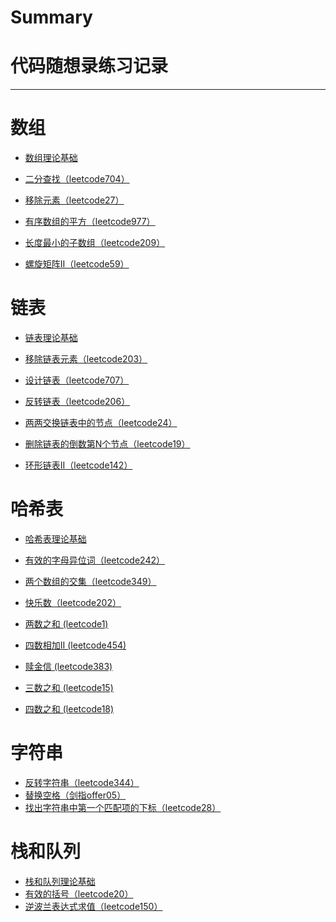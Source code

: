 # Summary
# 代码随想录练习记录
---
# 数组
- [数组理论基础]()

- [二分查找（leetcode704）](./leetcode/leecode704.md)
- [移除元素（leetcode27）](./leetcode/leecode27.md)

- [有序数组的平方（leetcode977）](./leetcode/leecode977.md)
- [长度最小的子数组（leetcode209）](./leetcode/leecode209.md)
- [螺旋矩阵II（leetcode59）](./leetcode/leetcode59.md)

# 链表
- [链表理论基础]()

- [移除链表元素（leetcode203）](./leetcode/leetcode203.md)
- [设计链表（leetcode707）](./leetcode/leetcode707.md)
- [反转链表（leetcode206）](./leetcode/leetcode206.md)

- [两两交换链表中的节点（leetcode24）](./leetcode/leetcode24.md)
- [删除链表的倒数第N个节点（leetcode19）](./leetcode/leetcode19.md)
- [环形链表II（leetcode142）](./leetcode/leetcode142.md)


# 哈希表
- [哈希表理论基础]()

- [有效的字母异位词（leetcode242）](./leetcode/leetcode242.md)
- [两个数组的交集（leetcode349）](./leetcode/leetcode349.md)
- [快乐数（leetcode202）](./leetcode/leetcode202.md)
- [两数之和 (leetcode1)](./leetcode/leetcode1.md)
- [四数相加II (leetcode454)](./leetcode/leetcode454.md)
- [赎金信 (leetcode383)](./leetcode/leetcode383.md)
- [三数之和 (leetcode15)](./leetcode/leetcode15.md)
- [四数之和 (leetcode18)](./leetcode/leetcode18.md)

# 字符串
- [反转字符串（leetcode344）](./leetcode/leecode344.md)
- [替换空格（剑指offer05）](./offer/offer05.md)
- [找出字符串中第一个匹配项的下标（leetcode28）](./leetcode/leetcode28.md)

# 栈和队列
- [栈和队列理论基础]()
- [有效的括号（leetcode20）](./leetcode/leecode20.md)
- [逆波兰表达式求值（leetcode150）](./leetcode/leecode150.md)



